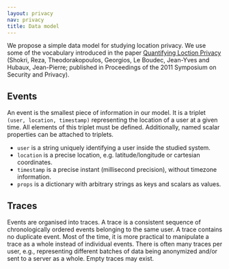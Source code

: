 ```yaml
---
layout: privacy
nav: privacy
title: Data model
---
```


We propose a simple data model for studying location privacy.
We use some of the vocabulary introduced in the paper [Quantifying Loction Privacy](https://infoscience.epfl.ch/record/164572/) (Shokri, Reza, Theodorakopoulos, Georgios, Le Boudec, Jean-Yves and Hubaux, Jean-Pierre; published in Proceedings of the 2011 Symposium on Security and Privacy).

## Events
An event is the smallest piece of information in our model.
It is a triplet `(user, location, timestamp)` representing the location of a user at a given time.
All elements of this triplet must be defined.
Additionally, named scalar properties can be attached to triplets.

  * `user` is a string uniquely identifying a user inside the studied system.
  * `location` is a precise location, e.g. latitude/longitude or cartesian coordinates.
  * `timestamp` is a precise instant (millisecond precision), without timezone information.
  * `props` is a dictionary with arbitrary strings as keys and scalars as values.

## Traces
Events are organised into traces.
A trace is a consistent sequence of chronologically ordered events belonging to the same user.
A trace contains no duplicate event.
Most of the time, it is more practical to manipulate a trace as a whole instead of individual events.
There is often many traces per user, e.g., representing different batches of data being anonymized and/or sent to a server as a whole.
Empty traces may exist.